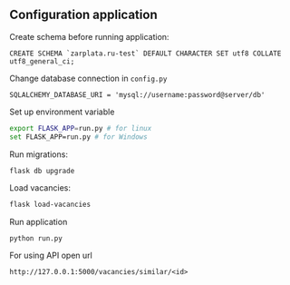 ## Configuration application

Create schema before running application: 
```text
CREATE SCHEMA `zarplata.ru-test` DEFAULT CHARACTER SET utf8 COLLATE utf8_general_ci;
```

Change database connection in `config.py`
```text
SQLALCHEMY_DATABASE_URI = 'mysql://username:password@server/db'
```

Set up environment variable 
```bash
export FLASK_APP=run.py # for linux
set FLASK_APP=run.py # for Windows
```

Run migrations:
```bash
flask db upgrade
```

Load vacancies:
```bash
flask load-vacancies
```

Run application 
```
python run.py
```

For using API open url 
```
http://127.0.0.1:5000/vacancies/similar/<id>
```